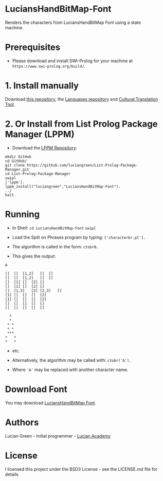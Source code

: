 # LuciansHandBitMap-Font
Renders the characters from LuciansHandBitMap Font using a state machine.

# Prerequisites

* Please download and install SWI-Prolog for your machine at `https://www.swi-prolog.org/build/`.

# 1. Install manually

Download <a href="http://github.com/luciangreen/LuciansHandBitMap-Font/">this repository</a>, the <a href="https://github.com/luciangreen/Languages">Languages repository</a> and <a href="https://github.com/luciangreen/culturaltranslationtool">Cultural Translation Tool</a>.

# 2. Or Install from List Prolog Package Manager (LPPM)

* Download the <a href="https://github.com/luciangreen/List-Prolog-Package-Manager">LPPM Repository</a>:

```
mkdir GitHub
cd GitHub/
git clone https://github.com/luciangreen/List-Prolog-Package-Manager.git
cd List-Prolog-Package-Manager
swipl
['lppm'].
lppm_install("luciangreen","LuciansHandBitMap-Font").
../
halt.
```

# Running

* In Shell:
`cd LuciansHandBitMap-Font`
`swipl`

* Load the Split on Phrases program by typing:
`['characterbr.pl'].`

* The algorithm is called in the form:
`ctobr0.`

* This gives the output:
```
A

[]	[]	[1,2]	[]	[]	
[]	[]	[1,2]	[]	[]	
[]	[1]	[]	[2]	[]	
[]	[1]	[]	[2]	[]	
[]	[1,3]	[3]	[2,3]	[]	
[1]	[]	[]	[]	[2]	
[1]	[]	[]	[]	[2]	
[]	[]	[]	[]	[]	
[]	[]	[]	[]	[]	

  *  
  *  
 * * 
 * * 
 *** 
*   *
*   *
```
* etc.

* Alternatively, the algorithm may be called with:
`ctobr('A').`
* Where `'A'` may be replaced with another character name.

# Download Font

You may download <a href="https://www.fontspace.com/lucianshandbitmap-font-f30637">LuciansHandBitMap Font</a>.

# Authors

Lucian Green - Initial programmer - <a href="https://www.lucianacademy.com/">Lucian Academy</a>

# License

I licensed this project under the BSD3 License - see the LICENSE.md file for details
